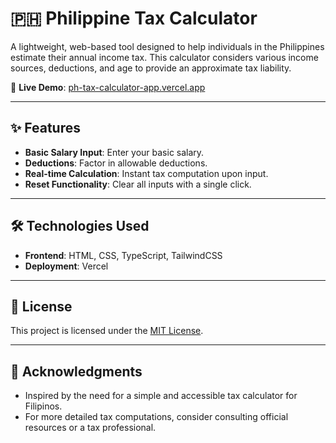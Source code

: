 # 🇵🇭 Philippine Tax Calculator

A lightweight, web-based tool designed to help individuals in the Philippines estimate their annual income tax. This calculator considers various income sources, deductions, and age to provide an approximate tax liability.

🔗 **Live Demo**: [ph-tax-calculator-app.vercel.app](https://ph-tax-calculator-app.vercel.app/)

---

## ✨ Features

- **Basic Salary Input**: Enter your basic salary.
- **Deductions**: Factor in allowable deductions.
- **Real-time Calculation**: Instant tax computation upon input.
- **Reset Functionality**: Clear all inputs with a single click.

---

## 🛠️ Technologies Used

- **Frontend**: HTML, CSS, TypeScript, TailwindCSS
- **Deployment**: Vercel

---

## 📄 License

This project is licensed under the [MIT License](LICENSE).

---

## 🙏 Acknowledgments

- Inspired by the need for a simple and accessible tax calculator for Filipinos.
- For more detailed tax computations, consider consulting official resources or a tax professional.

